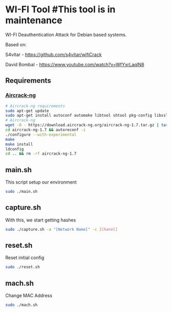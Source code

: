 # WI-FI Tool #<b>This tool is in maintenance</b>

WI-FI Deauthentication Attack for Debian based systems.

Based on: 

S4vitar - https://github.com/s4vitar/wifiCrack

David Bombal - https://www.youtube.com/watch?v=WfYxrLaqlN8

## Requirements

### [Aircrack-ng](https://www.aircrack-ng.org/doku.php?id=install_aircrack#installing_aircrack-ng_from_source)

``` bash
# Aircrack-ng requirements
sudo apt-get update
sudo apt-get install autoconf automake libtool shtool pkg-config libssl-dev ethtool rfkill libnl-3-dev libnl-genl-3-dev build-essential libstdc++-11-dev
# Aircrack-ng
wget -O - https://download.aircrack-ng.org/aircrack-ng-1.7.tar.gz | tar -xz
cd aircrack-ng-1.7 && autoreconf -i
./configure --with-experimental
make
make install
ldconfig
cd .. && rm -rf aircrack-ng-1.7
```

## main.sh

This script setup our environment

``` bash
sudo ./main.sh
```

## capture.sh

With this, we start getting hashes

``` bash
sudo ./capture.sh -a "[Network Name]" -c [Chanel]
```

## reset.sh

Reset initial config

``` bash
sudo ./reset.sh
```

## mach.sh

Change MAC Address

``` bash
sudo ./mach.sh
```

